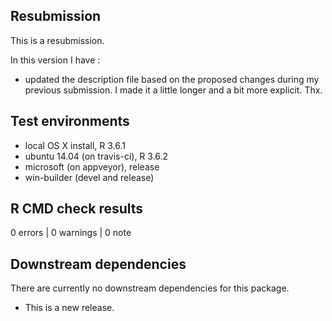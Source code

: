 ## Resubmission

This is a resubmission.

In this version I have :

* updated the description file based on the proposed changes during my previous submission. I made it a little longer and a bit more explicit. Thx.

## Test environments
* local OS X install, R 3.6.1
* ubuntu 14.04 (on travis-ci), R 3.6.2
* microsoft (on appveyor), release
* win-builder (devel and release)

## R CMD check results

0 errors | 0 warnings | 0 note

## Downstream dependencies
There are currently no downstream dependencies for this package.

* This is a new release.

